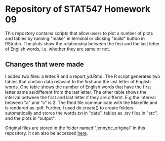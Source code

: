 # Repository of STAT547 Homework 09
This repostory contains scripts that allow users to plot a number of plots and tables by running "make" in terminal or clicking "build" button in RStudio. The plots show the relationship between the first and the last letter of English words, i.e. whether they are same or not.

## Changes that were made
I added two files: a letter.R and a report_yd.Rmd. The R script generates two tables that contain data relavant to the first and the last letter of English words. One table shows the number of English words that have the first letter same as/different from the last letter. The other table shows the interval between the first and last letter if they are differnt. E.g the interval between "a" and "c" is 2. The Rmd file communicate with the Makefile and is rendered as .pdf. Further, I used dir.create() to create folders automatically and stores the words.txt in "data", tables as .tsv files in "src", and the plots in "output". 

Original files are stored in the folder named "jennybc_original" in this repository. It can also be accessed [here](https://github.com/STAT545-UBC-students/hw09-liuyadong08/tree/master/jennybc_original). 
